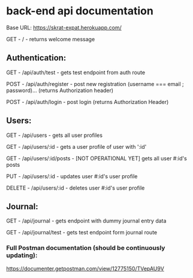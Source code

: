 # back-end api documentation

Base URL: https://skrat-expat.herokuapp.com/

GET - / - returns welcome message

## Authentication:

GET - /api/auth/test - gets test endpoint from auth route

POST - /api/auth/register - post new registration (username === email ; password)... (returns Authorization header)

POST - /api/auth/login - post login (returns Authorization Header)

## Users:

GET - /api/users - gets all user profiles

GET - /api/users/:id - gets a user profile of user with ':id'


GET - /api/users/:id/posts - [NOT OPERATIONAL YET] gets all user #:id's posts


PUT - /api/users/:id - updates user #:id's user profile

DELETE - /api/users/:id - deletes user #:id's user profile

## Journal:

GET - /api/journal - gets endpoint with dummy journal entry data

GET - /api/journal/test - gets test endpoint form journal route

### Full Postman documentation (should be continuously updating):

https://documenter.getpostman.com/view/12775150/TVepAU9V
